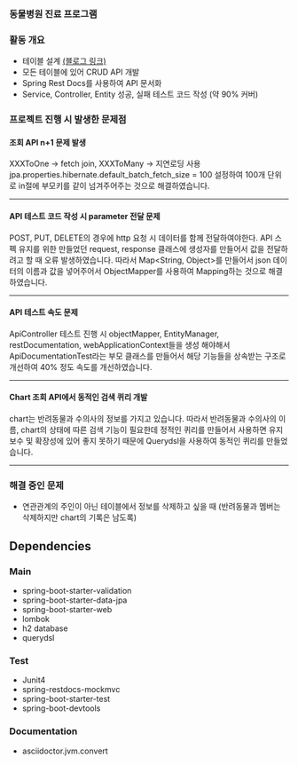 ### 동물병원 진료 프로그램

### 활동 개요
- 테이블 설계 [(블로그 링크)](https://hangjastar.tistory.com/223)
- 모든 테이블에 있어 CRUD API 개발
- Spring Rest Docs를 사용하여 API 문서화
- Service, Controller, Entity 성공, 실패 테스트 코드 작성 (약 90% 커버)

### 프로젝트 진행 시 발생한 문제점
#### 조회 API n+1 문제 발생
XXXToOne -> fetch join, XXXToMany -> 지연로딩 사용
jpa.properties.hibernate.default_batch_fetch_size = 100 설정하여 100개 단위로 in절에 부모키를 같이 넘겨주어주는 것으로 해결하였습니다.

---

#### API 테스트 코드 작성 시 parameter 전달 문제
POST, PUT, DELETE의 경우에 http 요청 시 데이터를 함께 전달하여야한다. API 스펙 유지를 위한 만들었던 request, response 클래스에 생성자를 만들어서 값을 전달하려고 할 때 오류 발생하였습니다. 따라서 Map<String, Object>를 만들어서 json 데이터의 이름과 값을 넣어주어서 ObjectMapper를 사용하여 Mapping하는 것으로 해결하였습니다.

---

#### API 테스트 속도 문제
ApiController 테스트 진행 시 objectMapper, EntityManager, restDocumentation, webApplicationContext들을 생성 해야해서 ApiDocumentationTest라는 부모 클래스를 만들어서 해당 기능들을 상속받는 구조로 개선하여 40% 정도 속도를 개선하였습니다.

---

#### Chart 조회 API에서 동적인 검색 퀴리 개발
chart는 반려동물과 수의사의 정보를 가지고 있습니다. 따라서 반려동물과 수의사의 이름, chart의 상태에 따른 검색 기능이 필요한데 정적인 퀴리를 만들어서 사용하면 유지보수 및 확장성에 있어 좋지 못하기 때문에 Querydsl을 사용하여 동적인 퀴리를 만들었습니다.

---

### 해결 중인 문제
- 연관관계의 주인이 아닌 테이블에서 정보를 삭제하고 싶을 때 (반려동물과 멤버는 삭제하지만 chart의 기록은 남도록)

## Dependencies
### Main
- spring-boot-starter-validation
- spring-boot-starter-data-jpa
- spring-boot-starter-web
- lombok
- h2 database
- querydsl

### Test
- Junit4
- spring-restdocs-mockmvc
- spring-boot-starter-test
- spring-boot-devtools

### Documentation
- asciidoctor.jvm.convert
